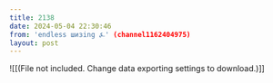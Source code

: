 ```yaml
---
title: 2138
date: 2024-05-04 22:30:46
from: 'endless шизing ⍼' (channel1162404975)
layout: post
---
```


![[(File not included. Change data exporting settings to download.)]]



